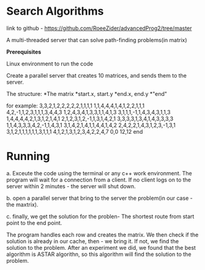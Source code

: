 # Search Algorithms

 link to github - https://github.com/RoeeZider/advancedProg2/tree/master

A multi-threaded server that can solve path-finding problems(in matrix)

**Prerequisites**

Linux environment to run the code

Create a parallel server that creates 10 matrices, and sends them to the server.

The structure: 
*The matrix
*start.x, start.y
*end.x, end.y
*"end"

for example:
3,3,2,1,2,2,2,2,2,1,1,1,1
1,1,4,4,4,1,4,1,2,2,1,1,1
4,2,-1,1,2,3,1,1,1,3,4,4,3
1,2,4,3,4,1,3,3,1,1,4,1,3
3,1,1,1,-1,1,4,3,4,3,1,1,3
1,4,4,4,4,2,1,3,1,2,1,4,1
2,1,2,3,1,2,-1,1,3,1,4,2,1
3,3,3,3,1,3,4,1,4,3,3,3,3
1,1,4,3,3,3,4,2,-1,1,4,3,1
3,1,4,2,1,4,1,1,4,4,1,4,2
2,4,2,2,1,4,3,1,2,3,-1,3,1
3,1,2,1,1,1,1,1,1,3,1,1,1
4,1,2,1,3,1,2,3,4,2,2,4,7
0,0
12,12
end


# Running

a. Exceute the code using the terminal or any c++ work environment. The program will wait for a connection from a client. If no client logs on to the server within 2 minutes - the server will shut down.

b. open a parallel server that bring to the server the problem(in our case - the maxtrix).

c. finally, we get the solution for the problen- The shortest route from start point to the end point.

The program handles each row and creates the matrix. We then check if the solution is already in our cache, then - we bring it. If not, we find the solution to the problem.
After an experiment we did, we found that the best algorithm is ASTAR algorithn, so this algorithm will find the solution to the problem.
